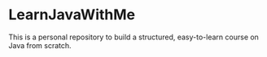 # LearnJavaWithMe
This is a personal repository to build a structured, easy-to-learn course on Java from scratch.

